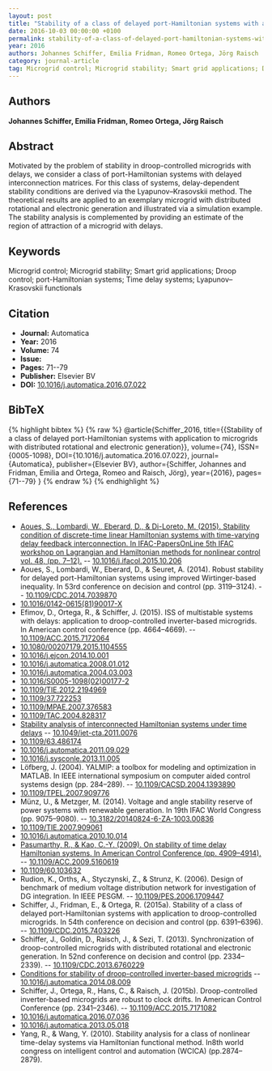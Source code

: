 ```yaml
---
layout: post
title: "Stability of a class of delayed port-Hamiltonian systems with application to microgrids with distributed rotational and electronic generation"
date: 2016-10-03 00:00:00 +0100
permalink: stability-of-a-class-of-delayed-port-hamiltonian-systems-with-application-to-microgrids-with-distributed-rotational-and-electronic-generation
year: 2016
authors: Johannes Schiffer, Emilia Fridman, Romeo Ortega, Jörg Raisch
category: journal-article
tag: Microgrid control; Microgrid stability; Smart grid applications; Droop control; port-Hamiltonian systems; Time delay systems; Lyapunov–Krasovskii functionals
---
```

 
## Authors
**Johannes Schiffer, Emilia Fridman, Romeo Ortega, Jörg Raisch**
 
## Abstract
Motivated by the problem of stability in droop-controlled microgrids with delays, we consider a class of port-Hamiltonian systems with delayed interconnection matrices. For this class of systems, delay-dependent stability conditions are derived via the Lyapunov–Krasovskii method. The theoretical results are applied to an exemplary microgrid with distributed rotational and electronic generation and illustrated via a simulation example. The stability analysis is complemented by providing an estimate of the region of attraction of a microgrid with delays.
 
## Keywords
Microgrid control; Microgrid stability; Smart grid applications; Droop control; port-Hamiltonian systems; Time delay systems; Lyapunov–Krasovskii functionals
 
## Citation
- **Journal:** Automatica
- **Year:** 2016
- **Volume:** 74
- **Issue:** 
- **Pages:** 71--79
- **Publisher:** Elsevier BV
- **DOI:** [10.1016/j.automatica.2016.07.022](https://doi.org/10.1016/j.automatica.2016.07.022)
 
## BibTeX
{% highlight bibtex %}
{% raw %}
@article{Schiffer_2016,
  title={{Stability of a class of delayed port-Hamiltonian systems with application to microgrids with distributed rotational and electronic generation}},
  volume={74},
  ISSN={0005-1098},
  DOI={10.1016/j.automatica.2016.07.022},
  journal={Automatica},
  publisher={Elsevier BV},
  author={Schiffer, Johannes and Fridman, Emilia and Ortega, Romeo and Raisch, Jörg},
  year={2016},
  pages={71--79}
}
{% endraw %}
{% endhighlight %}
 
## References
- [Aoues, S., Lombardi, W., Eberard, D., & Di-Loreto, M. (2015). Stability condition of discrete-time linear Hamiltonian systems with time-varying delay feedback interconnection. In IFAC-PapersOnLine 5th IFAC workshop on Lagrangian and Hamiltonian methods for nonlinear control vol. 48, (pp. 7–12).](stability-condition-of-discrete-time-linear-hamiltonian-systems-with-time-varying-delay-feedback-interconnection) -- [10.1016/j.ifacol.2015.10.206](https://doi.org/10.1016/j.ifacol.2015.10.206)
- Aoues, S., Lombardi, W., Eberard, D., & Seuret, A. (2014). Robust stability for delayed port-Hamiltonian systems using improved Wirtinger-based inequality. In 53rd conference on decision and control (pp. 3119–3124). -- [10.1109/CDC.2014.7039870](https://doi.org/10.1109/CDC.2014.7039870)
- [10.1016/0142-0615(81)90017-X](https://doi.org/10.1016/0142-0615(81)90017-X)
- Efimov, D., Ortega, R., & Schiffer, J. (2015). ISS of multistable systems with delays: application to droop-controlled inverter-based microgrids. In American control conference (pp. 4664–4669). -- [10.1109/ACC.2015.7172064](https://doi.org/10.1109/ACC.2015.7172064)
- [10.1080/00207179.2015.1104555](https://doi.org/10.1080/00207179.2015.1104555)
- [10.1016/j.ejcon.2014.10.001](https://doi.org/10.1016/j.ejcon.2014.10.001)
- [10.1016/j.automatica.2008.01.012](https://doi.org/10.1016/j.automatica.2008.01.012)
- [10.1016/j.automatica.2004.03.003](https://doi.org/10.1016/j.automatica.2004.03.003)
- [10.1016/S0005-1098(02)00177-2](https://doi.org/10.1016/S0005-1098(02)00177-2)
- [10.1109/TIE.2012.2194969](https://doi.org/10.1109/TIE.2012.2194969)
- [10.1109/37.722253](https://doi.org/10.1109/37.722253)
- [10.1109/MPAE.2007.376583](https://doi.org/10.1109/MPAE.2007.376583)
- [10.1109/TAC.2004.828317](https://doi.org/10.1109/TAC.2004.828317)
- [Stability analysis of interconnected Hamiltonian systems under time delays](stability-analysis-of-interconnected-hamiltonian-systems-under-time-delays) -- [10.1049/iet-cta.2011.0076](https://doi.org/10.1049/iet-cta.2011.0076)
- [10.1109/63.486174](https://doi.org/10.1109/63.486174)
- [10.1016/j.automatica.2011.09.029](https://doi.org/10.1016/j.automatica.2011.09.029)
- [10.1016/j.sysconle.2013.11.005](https://doi.org/10.1016/j.sysconle.2013.11.005)
- Löfberg, J. (2004). YALMIP: a toolbox for modeling and optimization in MATLAB. In IEEE international symposium on computer aided control systems design (pp. 284–289). -- [10.1109/CACSD.2004.1393890](https://doi.org/10.1109/CACSD.2004.1393890)
- [10.1109/TPEL.2007.909776](https://doi.org/10.1109/TPEL.2007.909776)
- Münz, U., & Metzger, M. (2014). Voltage and angle stability reserve of power systems with renewable generation. In 19th IFAC World Congress (pp. 9075–9080). -- [10.3182/20140824-6-ZA-1003.00836](https://doi.org/10.3182/20140824-6-ZA-1003.00836)
- [10.1109/TIE.2007.909061](https://doi.org/10.1109/TIE.2007.909061)
- [10.1016/j.automatica.2010.10.014](https://doi.org/10.1016/j.automatica.2010.10.014)
- [Pasumarthy, R., & Kao, C.-Y. (2009). On stability of time delay Hamiltonian systems. In American Control Conference (pp. 4909–4914).](on-stability-of-time-delay-hamiltonian-systems) -- [10.1109/ACC.2009.5160619](https://doi.org/10.1109/ACC.2009.5160619)
- [10.1109/60.103632](https://doi.org/10.1109/60.103632)
- Rudion, K., Orths, A., Styczynski, Z., & Strunz, K. (2006). Design of benchmark of medium voltage distribution network for investigation of DG integration. In IEEE PESGM. -- [10.1109/PES.2006.1709447](https://doi.org/10.1109/PES.2006.1709447)
- Schiffer, J., Fridman, E., & Ortega, R. (2015a). Stability of a class of delayed port-Hamiltonian systems with application to droop-controlled microgrids. In 54th conference on decision and control (pp. 6391–6396). -- [10.1109/CDC.2015.7403226](https://doi.org/10.1109/CDC.2015.7403226)
- Schiffer, J., Goldin, D., Raisch, J., & Sezi, T. (2013). Synchronization of droop-controlled microgrids with distributed rotational and electronic generation. In 52nd conference on decision and control (pp. 2334–2339). -- [10.1109/CDC.2013.6760229](https://doi.org/10.1109/CDC.2013.6760229)
- [Conditions for stability of droop-controlled inverter-based microgrids](conditions-for-stability-of-droop-controlled-inverter-based-microgrids) -- [10.1016/j.automatica.2014.08.009](https://doi.org/10.1016/j.automatica.2014.08.009)
- Schiffer, J., Ortega, R., Hans, C., & Raisch, J. (2015b). Droop-controlled inverter-based microgrids are robust to clock drifts. In American Control Conference (pp. 2341–2346). -- [10.1109/ACC.2015.7171082](https://doi.org/10.1109/ACC.2015.7171082)
- [10.1016/j.automatica.2016.07.036](https://doi.org/10.1016/j.automatica.2016.07.036)
- [10.1016/j.automatica.2013.05.018](https://doi.org/10.1016/j.automatica.2013.05.018)
- Yang, R., & Wang, Y. (2010). Stability analysis for a class of nonlinear time-delay systems via Hamiltonian functional method. In8th world congress on intelligent control and automation (WCICA) (pp.2874–2879).

